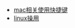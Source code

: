 * [mac相关使用快捷键](https://github.com/use-of-tools/blogs/issues/1)
* [linux操用](https://github.com/use-of-tools/blogs/issues/2)

